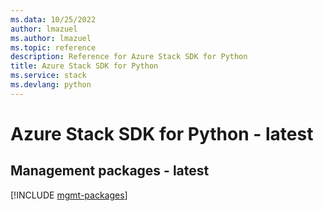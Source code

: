 ```yaml
---
ms.data: 10/25/2022
author: lmazuel
ms.author: lmazuel
ms.topic: reference
description: Reference for Azure Stack SDK for Python
title: Azure Stack SDK for Python
ms.service: stack
ms.devlang: python
---
```

# Azure Stack SDK for Python - latest

## Management packages - latest
[!INCLUDE [mgmt-packages](stack-mgmt-index.md)]
